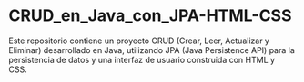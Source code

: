 # CRUD_en_Java_con_JPA-HTML-CSS
Este repositorio contiene un proyecto CRUD (Crear, Leer, Actualizar y Eliminar) desarrollado en Java, utilizando JPA (Java Persistence API) para la persistencia de datos y una interfaz de usuario construida con HTML y CSS.
